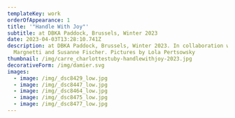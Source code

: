 ```yaml
---
templateKey: work
orderOfAppearance: 1
title: '"Handle With Joy"'
subtitle: at DBKA Paddock, Brussels, Winter 2023
date: 2023-04-03T13:28:10.741Z
description: at DBKA Paddock, Brussels, Winter 2023. In collaboration with Sarah
  Margnetti and Susanne Fischer. Pictures by Lola Pertsowsky
thumbnail: /img/carre_charlottestuby-handlewithjoy-2023.jpg
decorativeForm: /img/damier.svg
images:
  - image: /img/_dsc8429_low.jpg
  - image: /img/_dsc8447_low.jpg
  - image: /img/_dsc8464_low.jpg
  - image: /img/_dsc8475_low.jpg
  - image: /img/_dsc8477_low.jpg
---
```

